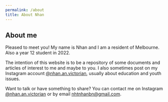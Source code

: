 ```yaml
---
permalink: /about
title: About Nhan
---
```


## About me

Pleased to meet you!
My name is Nhan and I am a resident of Melbourne.
Also a year 12 student in 2022.

The intention of this website is to be a repository of some documents and articles of interest to me and maybe to you.
I also sometimes post on my Instagram account [@nhan.an.victorian](https://instagram.com/nhan.an.victorian),
usually about education and youth issues.

Want to talk or have something to share?
You can contact me on Instagram [@nhan.an.victorian](https://instagram.com/nhan.an.victorian)
or by email [nhtnhanbn@gmail.com](mailto:nhtnhanbn@gmail.com).